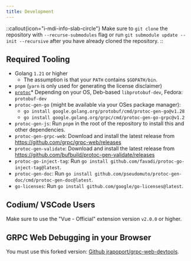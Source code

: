 ```yaml
---
title: Development
---
```


::callout{icon="i-mdi-info-slab-circle"}
Make sure to `git clone` the repository with `--recurse-submodules` flag or run `git submodule update --init --recursive` after you have already cloned the repository.
::

## Required Tooling

- Golang `1.21` or higher
    - The assumption is that your `PATH` contains `$GOPATH/bin`.
- `pnpm` (`yarn` is only used for generating the license disclaimer)
- [`protoc`](https://grpc.io/docs/protoc-installation/)* Depending on your OS, Deb-based `libprotobuf-dev`, Fedora: `protobuf-dev`
- `protoc-gen-go` (might be available via your OSes package manager):
    - `go install google.golang.org/protobuf/cmd/protoc-gen-go@v1.28`
    - `go install google.golang.org/grpc/cmd/protoc-gen-go-grpc@v1.2`
- `protoc-gen-js`: Run `pnpm` in the root of the repository to install this and other dependencies.
- `protoc-gen-grpc-web`: Download and install the latest release from <https://github.com/grpc/grpc-web/releases>
- `protoc-gen-validate`: Download and install the latest release from <https://github.com/bufbuild/protoc-gen-validate/releases>
- `protoc-go-inject-tag`: Run `go install github.com/favadi/protoc-go-inject-tag@latest`.
- `protoc-gen-doc`: Run `go install github.com/pseudomuto/protoc-gen-doc/cmd/protoc-gen-doc@latest`.
- `go-licenses`: Run `go install github.com/google/go-licenses@latest`.

## Codium/ VSCode Users

Make sure to use the "Vue - Official" extension version `v2.0.0` or higher.

## GRPC Web Debugging in your Browser

You must use this forked version: [Github jrapoport/grpc-web-devtools](https://github.com/jrapoport/grpc-web-devtools).
